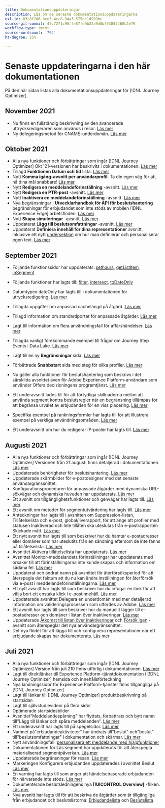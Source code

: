 ```yaml
---
title: Dokumentationsuppdateringar
description: Läs om de senaste dokumentationsuppdateringarna
exl-id: 83c8f206-bce3-4cc8-94a3-575ec1d999bc
source-git-commit: 4fc7271c96ffe87fe9b22a9d8bf93843468b2e79
workflow-type: tm+mt
source-wordcount: '794'
ht-degree: 25%

---
```


# Senaste uppdateringarna i den här dokumentationen

På den här sidan listas alla dokumentationsuppdateringar för [!DNL Journey Optimizer].


## November 2021

* Nu finns en fullständig beskrivning av den avancerade uttrycksredigeraren som används i resor. [Läs mer](building-journeys/expression/expressionadvanced.md)
* Ny delegeringsmetod för CNAME-underdomän. [Läs mer](configuration/delegate-subdomain.md#cname-subdomain-delegation)

## Oktober 2021

* Alla nya funktioner och förbättringar som ingår [!DNL Journey Optimizer] Okt &#39;21-versionen har beskrivits i dokumentationen. [Läs mer](release-notes.md)
* Tillagd **Funktionen Datum och tid** lista. [Läs mer](personalization/functions/dates.md)
* Nytt **Komma igång-avsnitt per användarprofil**. Ta din egen väg för att nå dina mål snabbare! [Läs mer](quick-start.md)
* Nytt **Redigera en meddelandeförinställning** -avsnitt. [Läs mer](configuration/message-presets.md#edit-message-preset)
* Nytt **Redigera en PTR-post** -avsnitt. [Läs mer](configuration/ptr-records.md#edit-ptr-record)
* Nytt **Inaktivera en meddelandeförinställning** -avsnitt. [Läs mer](configuration/message-presets.md#edit-message-preset#deactivate-preset)
* Nya begränsningar i **Utvecklarhandbok för API för beslutshantering** begränsningar för erbjudandet som inte stöds av mobilen [!DNL Experience Edge] arbetsflöden. [Läs mer](offers/api-reference/offers-api/personalized-offers/create.md#limitations)
* Nytt **Skapa simuleringar** -avsnitt. [Läs mer](offers/offer-activities/simulation.md)
* Uppdaterat **Lägg till beslutsomfattningar** -avsnitt. [Läs mer](offers/offer-activities/create-offer-activities.md#add-decision-scopes)
* Uppdaterat **Definiera innehåll för dina representationer** avsnitt, inklusive ett nytt [undersektion](offers/offer-library/creating-personalized-offers.md#custom-text) om hur man definierar och personaliserar egen text. [Läs mer](offers/offer-library/creating-personalized-offers.md#content)

## September 2021

* Följande funktionssidor har uppdaterats: [sethours](building-journeys/functions/functionsethours.md), [getListItem](building-journeys/functions/functiongetlistitem.md), [inSegment](building-journeys/functions/functioninsegment.md)

* Följande funktioner har lagts till: [filter](building-journeys/functions/functionfilter.md), [intersect](building-journeys/functions/functionintersect.md), [toDateOnly](building-journeys/functions/functiontodateonly.md)

* Datumtypen dateOnly har lagts till i dokumentationen för utrycksredigering. [Läs mer](building-journeys/expression/data-types.md)

* Tillagda uppgifter om anpassad cachelängd på åtgärd. [Läs mer](datasource/external-data-sources.md#section_wjp_nl5_nhb)

* Tillagd information om standardportar för anpassade åtgärder. [Läs mer](action/about-custom-action-configuration.md#url-configuration)

* Lagt till information om flera användningsfall för affärshändelser. [Läs mer](event/about-creating-business.md#multiple-business-events)

* Tillagda vanligt förekommande exempel till frågor om Journey Step Events i Data Lake. [Läs mer](reports/query-examples.md)

* Lagt till en ny **Begränsningar** sida. [Läs mer](limitations.md)

* Förbättrade **Snabbstart** sida med steg för olika profiler. [Läs mer](quick-start.md)

* Nu gäller alla funktioner för beslutshantering som beskrivs i det särskilda avsnittet även för Adobe Experience Platform-användare som använder Offera decisioningens programtjänst. [Läs mer](offers/get-started/starting-offer-decisioning.md)

* Ett underavsnitt lades till för att förtydliga skillnaderna mellan att använda segment kontra beslutsregler när en begränsning tillämpas för att begränsa urvalet av erbjudanden för en viss placering. [Läs mer](offers/offer-activities/create-offer-activities.md#segments-vs-decision-rules)

* Specifika exempel på rankningsformler har lagts till för att illustrera exempel på verkliga användningsområden. [Läs mer](offers/offer-library/create-ranking-formulas.md#ranking-formula-examples)

* Ett underavsnitt om hur du redigerar IP-pooler har lagts till. [Läs mer](configuration/ip-pools.md#edit-ip-pool)

## Augusti 2021

* Alla nya funktioner och förbättringar som ingår [!DNL Journey Optimizer] Versionen från 21 augusti finns detaljerad i dokumentationen. [Läs mer](release-notes.md)
* Uppdaterade behörigheter för beslutshantering. [Läs mer](administration/ootb-product-profiles.md)
* Uppdaterade skärmbilder för e-postdesigner med det senaste användargränssnittet.
* Konfigurationsproceduren för anpassade åtgärder med dynamiska URL-sökvägar och dynamiska huvuden har uppdaterats. [Läs mer](action/about-custom-action-configuration.md#url-configuration)
* Ett avsnitt om tillgänglighetsfunktioner och genvägar har lagts till. [Läs mer](user-interface.md#accessibility)
* Ett avsnitt om metoder för segmentutvärdering har lagts till. [Läs mer](segment/about-segments.md#evaluation-method-in-journey-optimizer)
* Anteckningar har lagts till i avsnitten om Suppression-listan, Tillåtelselista och e-post, global/liverapport, för att ange att profiler med statusen Inaktiverad och Inte tillåten ska uteslutas från e-postrapporten Skickade mått. [Läs mer](reports/email-global-report.md)
* Ett nytt avsnitt har lagts till som beskriver hur du hämtar e-postadresser eller domäner som har uteslutits från en sändning eftersom de inte fanns på tillåtelselista. [Läs mer](allow-list.md#reporting)
* Avsnittet Aktivera tillåtelselista har uppdaterats. [Läs mer](allow-list.md#enable-allow-list)
* Avsnittet Monitor-meddelandets förinställningar har uppdaterats med orsaker till att förinställningarna inte kunde skapas och information om sådana fel. [Läs mer](configuration/message-presets.md#monitor-message-presets)
* Uppdaterat och ändrat namn på avsnittet för återförsöksperiod för att återspegla det faktum att du nu kan ändra inställningen för återförsök via e-post i meddelandeförinställningarna. [Läs mer](configuration/retries.md#retry-duration)
* Ett nytt avsnitt har lagts till som beskriver hur du infogar en länk för att välja bort ett enstaka klick i e-postinnehåll. [Läs mer](message-tracking.md#one-click-opt-out-link)
* Uppdaterade avsnittet Delegera en underdomän med mer detaljerad information om valideringsprocessen som utfördes av Adobe. [Läs mer](configuration/delegate-subdomain.md#subdomain-validation)
* Ett avsnitt har lagts till som beskriver hur du manuellt lägger till e-postadresser och domäner i listan över inaktiveringar. [Läs mer](configuration/manage-suppression-list.md#add-addresses-and-domains)
* Uppdaterade [Åtkomst till listan över inaktiveringar](configuration/manage-suppression-list.md#access-suppression-list) och [Försök igen](configuration/retries.md) -avsnitt som återspeglar det nya användargränssnittet.
* Det nya flödet för att lägga till och konfigurera representationer när ett erbjudande skapas har dokumenterats. [Läs mer](offers/offer-library/creating-personalized-offers.md#representations)


## Juli 2021

* Alla nya funktioner och förbättringar som ingår [!DNL Journey Optimizer] Version från juli 210 finns utförlig i dokumentationen. [Läs mer](release-notes.md)
* Lagt till direktlänkar till Experience Platform-tjänstdokumentation i [!DNL Journey Optimizer] hemsida och innehållsförteckning
* Nya landningssidor för Experience Platform-tjänster finns tillgängliga på [!DNL Journey Optimizer]
* Lagt till länkar till [!DNL Journey Optimizer] produktbeskrivning på startsidan
* Lagt till självstudievideor på flera sidor
* Optimerade startsidesbilder
* Avsnittet&quot;Meddelandespårning&quot; har flyttats, förbättrats och bytt namn till&quot;Lägg till länkar och spåra meddelanden&quot;. [Läs mer](message-tracking.md)
* Ett underavsnitt har lagts till på spegelsidor. [Läs mer](message-tracking.md#mirror-page)
* Namnet på&quot;erbjudandeaktiviteter&quot; har ändrats till&quot;beslut&quot; och&quot;beslut&quot; till&quot;beslutsomfattningar&quot; i dokumentation och skärmar. [Läs mer](offers/get-started/starting-offer-decisioning.md)
* Nytt användningsfall: [personalisera ett meddelande med hjälpfunktioner](personalization/personalization-use-case-helper-functions.md)
* Dokumentationen för Läs segment har uppdaterats för att återspegla materialiserad segmentpåverkan. [Läs mer](building-journeys/read-segment.md)
* Uppdaterade begränsningar för resan. [Läs mer](limitations.md)
* Markeringen Konfigurera erbjudanden uppdaterades i avsnittet Beslut. [Läs mer](offers/offer-activities/configure-offer-selection.md)
* En varning har lagts till som anger att händelsebaserade erbjudanden för närvarande inte stöds. [Läs mer](offers/offer-library/creating-personalized-offers.md#eligibility)
* Dokumenterade beslutsledningens nya **[!UICONTROL Overview]** -fliken. [Läs mer](offers/get-started/user-interface.md#overview)
* Nya avsnitt har lagts till för att beskriva de åtgärder som är tillgängliga från erbjudandet och beslutslistorna: [Erbjudandelista](offers/offer-library/creating-personalized-offers.md#offer-list) och [Beslutslista](offers/offer-activities/create-offer-activities.md#decision-list).
